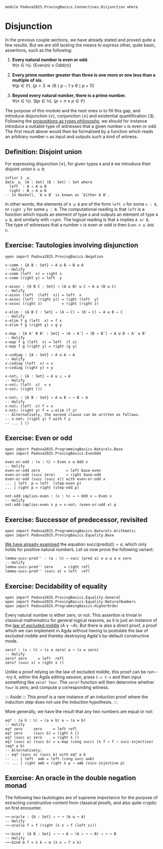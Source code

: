 ```
module Padova2025.ProvingBasics.Connectives.Disjunction where
```

# Disjunction

In the previous couple sections, we have already stated and proved quite a few
results. But we are still lacking the means to express other, quite basic,
assertions, such as the following:

1. **Every natural number is even or odd.** \
   $\forall(n \in \mathbb{N}).\ (\mathrm{Even}(n) \vee \mathrm{Odd}(n))$

2. **Every prime number greater than three is one more or one less than a multiple of six.** \
   $\forall(p \in \mathbb{P}).\ (p > 3 \Rightarrow (6 \mid p-1 \vee 6 \mid p+1))$

3. **Beyond every natural number, there is a prime number.** \
   $\forall(n \in \mathbb{N}).\ \exists(p \in \mathbb{N}).\ (p > n \wedge p \in \mathbb{P})$

The purpose of this module and the next ones is to fill this gap, and introduce disjunction (∨),
conjunction (∧) and existential quantification (∃). Following the [propositions
as types philosophy](Padova2025.ProvingBasics.PropositionsAsTypes.html), we
should for instance introduce a suitable type of witnesses that a given number `n`
is even or odd. The first result above would then be formalized by a function
which reads an arbitrary number `n` as input and outputs such a kind of
witness.


## Definition: Disjoint union

For expressing disjunction (∨), for given types `A` and `B` we introduce their
disjoint union `A ⊎ B`:

```
infixr 1 _⊎_
data _⊎_ (A : Set) (B : Set) : Set where
  left  : A → A ⊎ B
  right : B → A ⊎ B
-- In Haskell, `A ⊎ B` is known as `Either A B`.
```

In other words, the elements of `A ⊎ B` are of the form `left x` for some `x : A`,
or `right y` for some `y : B`. The computational reading is that `left` is a
function which inputs an element of type `A` and outputs an element of type `A ⊎ B`,
and similarly with `right`. The logical reading is that `A` implies `A or B`.
The type of witnesses that a number `n` is even or odd is then `Even n ⊎ Odd n`.


## Exercise: Tautologies involving disjunction

```
open import Padova2025.ProvingBasics.Negation
```

```
∨-comm : {A B : Set} → A ⊎ B → B ⊎ A
-- Holify
∨-comm (left  x) = right x
∨-comm (right y) = left  y
```

```
∨-assoc : {A B C : Set} → (A ⊎ B) ⊎ C → A ⊎ (B ⊎ C)
-- Holify
∨-assoc (left  (left  x)) = left  x
∨-assoc (left  (right y)) = right (left  y)
∨-assoc (right z)         = right (right z)
```

```
∨-elim : {A B C : Set} → (A → C) → (B → C) → A ⊎ B → C
-- Holify
∨-elim f g (left  x) = f x
∨-elim f g (right y) = g y
```

```
∨-map : {A A' B B' : Set} → (A → A') → (B → B') → A ⊎ B → A' ⊎ B'
-- Holify
∨-map f g (left  x) = left  (f x)
∨-map f g (right y) = right (g y)
```

```
∨-codiag : {A : Set} → A ⊎ A → A
-- Holify
∨-codiag (left  x) = x
∨-codiag (right y) = y
```

```
∨-not₁ : {A : Set} → A ⊎ ⊥ → A
-- Holify
∨-not₁ (left  x)  = x
∨-not₁ (right ())
```

```
∨-not₂ : {A B : Set} → A ⊎ B → ¬ B → A
-- Holify
∨-not₂ (left  x) f = x
∨-not₂ (right y) f = ⊥-elim (f y)
-- Alternatively, the second clause can be written as follows.
-- ∨-not₂ (right y) f with f y
-- ... | ()
```


## Exercise: Even or odd

```
open import Padova2025.ProgrammingBasics.Naturals.Base
open import Padova2025.ProvingBasics.EvenOdd
```

```
even-or-odd : (x : ℕ) → Even x ⊎ Odd x
-- Holify
even-or-odd zero            = left base-even
even-or-odd (succ zero)     = right base-odd
even-or-odd (succ (succ x)) with even-or-odd x
... | left  p = left  (step-even p)
... | right p = right (step-odd p)
```

```
not-odd-implies-even : (x : ℕ) → ¬ Odd x → Even x
-- Holify
not-odd-implies-even x p = ∨-not₂ (even-or-odd x) p
```


## Exercise: Successor of predecessor, revisited

```
open import Padova2025.ProgrammingBasics.Naturals.Arithmetic
open import Padova2025.ProvingBasics.Equality.Base
```

[We have already examined](Padova2025.ProvingBasics.Equality.NaturalNumbers.html#lemma-succ-pred')
the equation $\mathsf{succ}(\mathsf{pred}(a)) = a$, which only holds for
positive natural numbers. Let us now prove the following variant:

```
lemma-succ-pred'' : (a : ℕ) → succ (pred a) ≡ a ⊎ a ≡ zero
-- Holify
lemma-succ-pred'' zero     = right refl
lemma-succ-pred'' (succ a) = left  refl
```


## Exercise: Decidability of equality

```
open import Padova2025.ProvingBasics.Equality.General
open import Padova2025.ProvingBasics.Equality.NaturalNumbers
open import Padova2025.ProgrammingBasics.HigherOrder
```

Every natural number is either zero, or not. This assertion is trivial
in classical mathematics for general logical reasons, as it is just an
instance of the [law of excluded middle](https://en.wikipedia.org/wiki/Law_of_excluded_middle)
($A ∨ ¬A$). But there is also a direct proof, a proof which we can implement
in Agda without having to postulate the law of excluded middle
and thereby destroying Agda's by-default constructive mode.

```
zero? : (x : ℕ) → (x ≡ zero) ⊎ ¬ (x ≡ zero)
-- Holify
zero? zero     = left  refl
zero? (succ x) = right λ ()
```

Unlike a proof relying on the law of excluded middle, this proof can
be *run*---try it, within the Agda editing session, press `C-c C-v`
and then input something like `zero? four`. The `zero?` function will
then determine whether `four` is zero, and compute a corresponding
witness.

::: Aside :::
This proof is a rare instance of an induction proof where the
induction step does not use the induction hypothesis.
:::

More generally, we have the result that any two numbers are equal or not:

```
eq? : (a b : ℕ) → (a ≡ b) ⊎ ¬ (a ≡ b)
-- Holify
eq? zero     zero     = left refl
eq? zero     (succ b) = right λ ()
eq? (succ a) zero     = right λ ()
eq? (succ a) (succ b) = ∨-map (cong succ) (λ f → f ∘ succ-injective) (eq? a b)
-- Alternatively:
-- eq? (succ a) (succ b) with eq? a b
-- ... | left  a≡b = left (cong succ a≡b)
-- ... | right a≢b = right λ p → a≢b (succ-injective p)
```


## Exercise: An oracle in the double negation monad

The following two tautologies are of supreme importance for the purpose of
extracting constructive content from classical proofs, and also quite cryptic
on first encounter.

```
¬¬-oracle : {A : Set} → ¬ ¬ (A ⊎ ¬ A)
-- Holify
¬¬-oracle f = f (right (λ x → f (left x)))
```

```
¬¬-bind : {A B : Set} → ¬ ¬ A → (A → ¬ ¬ B) → ¬ ¬ B
-- Holify
¬¬-bind m f = λ k → m (λ x → f x k)
```
